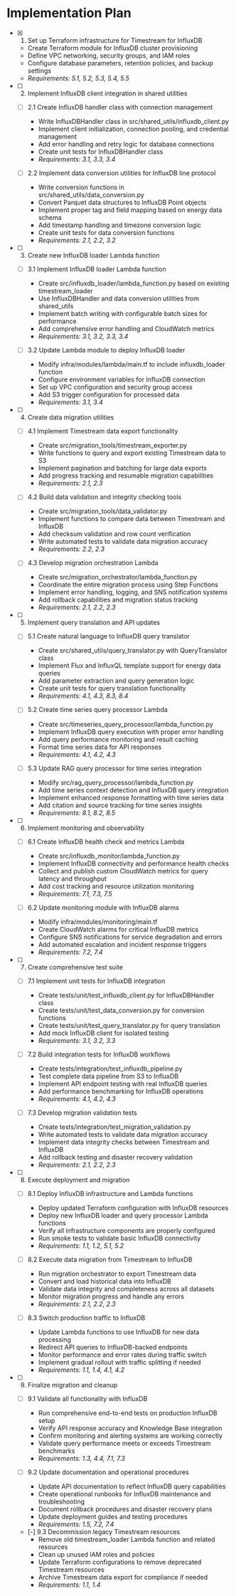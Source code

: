 # Implementation Plan

- [x] 1. Set up Terraform infrastructure for Timestream for InfluxDB
  - Create Terraform module for InfluxDB cluster provisioning
  - Define VPC networking, security groups, and IAM roles
  - Configure database parameters, retention policies, and backup settings
  - _Requirements: 5.1, 5.2, 5.3, 5.4, 5.5_

- [ ] 2. Implement InfluxDB client integration in shared utilities
  - [ ] 2.1 Create InfluxDB handler class with connection management
    - Write InfluxDBHandler class in src/shared_utils/influxdb_client.py
    - Implement client initialization, connection pooling, and credential management
    - Add error handling and retry logic for database connections
    - Create unit tests for InfluxDBHandler class
    - _Requirements: 3.1, 3.3, 3.4_

  - [ ] 2.2 Implement data conversion utilities for InfluxDB line protocol
    - Write conversion functions in src/shared_utils/data_conversion.py
    - Convert Parquet data structures to InfluxDB Point objects
    - Implement proper tag and field mapping based on energy data schema
    - Add timestamp handling and timezone conversion logic
    - Create unit tests for data conversion functions
    - _Requirements: 2.1, 2.2, 3.2_

- [ ] 3. Create new InfluxDB loader Lambda function
  - [ ] 3.1 Implement InfluxDB loader Lambda function
    - Create src/influxdb_loader/lambda_function.py based on existing timestream_loader
    - Use InfluxDBHandler and data conversion utilities from shared_utils
    - Implement batch writing with configurable batch sizes for performance
    - Add comprehensive error handling and CloudWatch metrics
    - _Requirements: 3.1, 3.2, 3.3, 3.4_

  - [ ] 3.2 Update Lambda module to deploy InfluxDB loader
    - Modify infra/modules/lambda/main.tf to include influxdb_loader function
    - Configure environment variables for InfluxDB connection
    - Set up VPC configuration and security group access
    - Add S3 trigger configuration for processed data
    - _Requirements: 3.1, 3.4_

- [ ] 4. Create data migration utilities
  - [ ] 4.1 Implement Timestream data export functionality
    - Create src/migration_tools/timestream_exporter.py
    - Write functions to query and export existing Timestream data to S3
    - Implement pagination and batching for large data exports
    - Add progress tracking and resumable migration capabilities
    - _Requirements: 2.1, 2.3_

  - [ ] 4.2 Build data validation and integrity checking tools
    - Create src/migration_tools/data_validator.py
    - Implement functions to compare data between Timestream and InfluxDB
    - Add checksum validation and row count verification
    - Write automated tests to validate data migration accuracy
    - _Requirements: 2.2, 2.3_

  - [ ] 4.3 Develop migration orchestration Lambda
    - Create src/migration_orchestrator/lambda_function.py
    - Coordinate the entire migration process using Step Functions
    - Implement error handling, logging, and SNS notification systems
    - Add rollback capabilities and migration status tracking
    - _Requirements: 2.1, 2.2, 2.3_

- [ ] 5. Implement query translation and API updates
  - [ ] 5.1 Create natural language to InfluxDB query translator
    - Create src/shared_utils/query_translator.py with QueryTranslator class
    - Implement Flux and InfluxQL template support for energy data queries
    - Add parameter extraction and query generation logic
    - Create unit tests for query translation functionality
    - _Requirements: 4.1, 4.3, 8.3, 8.4_

  - [ ] 5.2 Create time series query processor Lambda
    - Create src/timeseries_query_processor/lambda_function.py
    - Implement InfluxDB query execution with proper error handling
    - Add query performance monitoring and result caching
    - Format time series data for API responses
    - _Requirements: 4.1, 4.2, 4.3_

  - [ ] 5.3 Update RAG query processor for time series integration
    - Modify src/rag_query_processor/lambda_function.py
    - Add time series context detection and InfluxDB query integration
    - Implement enhanced response formatting with time series data
    - Add citation and source tracking for time series insights
    - _Requirements: 8.1, 8.2, 8.5_

- [ ] 6. Implement monitoring and observability
  - [ ] 6.1 Create InfluxDB health check and metrics Lambda
    - Create src/influxdb_monitor/lambda_function.py
    - Implement InfluxDB connectivity and performance health checks
    - Collect and publish custom CloudWatch metrics for query latency and throughput
    - Add cost tracking and resource utilization monitoring
    - _Requirements: 7.1, 7.3, 7.5_

  - [ ] 6.2 Update monitoring module with InfluxDB alarms
    - Modify infra/modules/monitoring/main.tf
    - Create CloudWatch alarms for critical InfluxDB metrics
    - Configure SNS notifications for service degradation and errors
    - Add automated escalation and incident response triggers
    - _Requirements: 7.2, 7.4_

- [ ] 7. Create comprehensive test suite
  - [ ] 7.1 Implement unit tests for InfluxDB integration
    - Create tests/unit/test_influxdb_client.py for InfluxDBHandler class
    - Create tests/unit/test_data_conversion.py for conversion functions
    - Create tests/unit/test_query_translator.py for query translation
    - Add mock InfluxDB client for isolated testing
    - _Requirements: 3.1, 3.2, 3.3_

  - [ ] 7.2 Build integration tests for InfluxDB workflows
    - Create tests/integration/test_influxdb_pipeline.py
    - Test complete data pipeline from S3 to InfluxDB
    - Implement API endpoint testing with real InfluxDB queries
    - Add performance benchmarking for InfluxDB operations
    - _Requirements: 4.1, 4.2, 4.3_

  - [ ] 7.3 Develop migration validation tests
    - Create tests/integration/test_migration_validation.py
    - Write automated tests to validate data migration accuracy
    - Implement data integrity checks between Timestream and InfluxDB
    - Add rollback testing and disaster recovery validation
    - _Requirements: 2.1, 2.2, 2.3_

- [ ] 8. Execute deployment and migration
  - [ ] 8.1 Deploy InfluxDB infrastructure and Lambda functions
    - Deploy updated Terraform configuration with InfluxDB resources
    - Deploy new InfluxDB loader and query processor Lambda functions
    - Verify all infrastructure components are properly configured
    - Run smoke tests to validate basic InfluxDB connectivity
    - _Requirements: 1.1, 1.2, 5.1, 5.2_

  - [ ] 8.2 Execute data migration from Timestream to InfluxDB
    - Run migration orchestrator to export Timestream data
    - Convert and load historical data into InfluxDB
    - Validate data integrity and completeness across all datasets
    - Monitor migration progress and handle any errors
    - _Requirements: 2.1, 2.2, 2.3_

  - [ ] 8.3 Switch production traffic to InfluxDB
    - Update Lambda functions to use InfluxDB for new data processing
    - Redirect API queries to InfluxDB-backed endpoints
    - Monitor performance and error rates during traffic switch
    - Implement gradual rollout with traffic splitting if needed
    - _Requirements: 1.1, 1.4, 4.1, 4.2_

- [ ] 9. Finalize migration and cleanup
  - [ ] 9.1 Validate all functionality with InfluxDB
    - Run comprehensive end-to-end tests on production InfluxDB setup
    - Verify API response accuracy and Knowledge Base integration
    - Confirm monitoring and alerting systems are working correctly
    - Validate query performance meets or exceeds Timestream benchmarks
    - _Requirements: 1.3, 4.4, 7.1, 7.3_

  - [ ] 9.2 Update documentation and operational procedures
    - Update API documentation to reflect InfluxDB query capabilities
    - Create operational runbooks for InfluxDB maintenance and troubleshooting
    - Document rollback procedures and disaster recovery plans
    - Update deployment guides and testing procedures
    - _Requirements: 1.5, 7.2, 7.4_

  - [-] 9.3 Decommission legacy Timestream resources
    - Remove old timestream_loader Lambda function and related resources
    - Clean up unused IAM roles and policies
    - Update Terraform configurations to remove deprecated Timestream resources
    - Archive Timestream data export for compliance if needed
    - _Requirements: 1.1, 1.4_